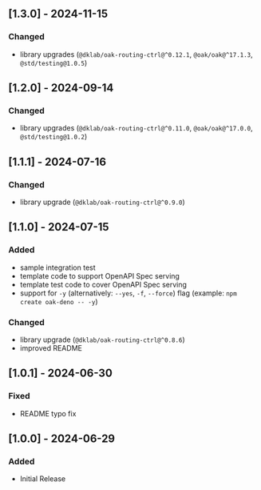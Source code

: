 ## [1.3.0] - 2024-11-15

### Changed

- library upgrades (`@dklab/oak-routing-ctrl@^0.12.1`, `@oak/oak@^17.1.3`, `@std/testing@1.0.5`)

## [1.2.0] - 2024-09-14

### Changed

- library upgrades (`@dklab/oak-routing-ctrl@^0.11.0`, `@oak/oak@^17.0.0`, `@std/testing@1.0.2`)

## [1.1.1] - 2024-07-16

### Changed

- library upgrade (`@dklab/oak-routing-ctrl@^0.9.0`)

## [1.1.0] - 2024-07-15

### Added

- sample integration test
- template code to support OpenAPI Spec serving
- template test code to cover OpenAPI Spec serving
- support for `-y` (alternatively: `--yes`, `-f`, `--force`) flag (example: `npm create oak-deno -- -y`)

### Changed

- library upgrade (`@dklab/oak-routing-ctrl@^0.8.6`)
- improved README

## [1.0.1] - 2024-06-30

### Fixed

- README typo fix

## [1.0.0] - 2024-06-29

### Added

- Initial Release
